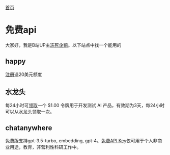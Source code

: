 [首页](https://dongsiqie.me/)

# 免费api

大家好，我是B站UP主[冻死企鹅](https://space.bilibili.com/23375741)。以下站点中找一个能用的

## happy

[注册](https://ngedlktfticp.cloud.sealos.io/)送20美元额度

## 水龙头

每24小时可[领取](https://faucet.openkey.cloud/)一个 $1.00 令牌用于开发测试 AI 产品，有效期为3天，每24小时可以从水龙头领取一次。

## chatanywhere

免费版支持gpt-3.5-turbo, embedding, gpt-4。[免费API Key](https://github.com/chatanywhere/GPT_API_free)仅可用于个人非商业用途，教育，非营利性科研工作中。

